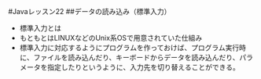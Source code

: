 #Javaレッスン22
##データの読み込み（標準入力）
- 標準入力とは
- もともとはLINUXなどのUnix系OSで用意されていた仕組み
- 標準入力に対応するようにプログラムを作っておけば、プログラム実行時に、ファイルを読み込んだり、キーボードからデータを読み込んだり、パラメータを指定したりというように、入力先を切り替えることができる。
